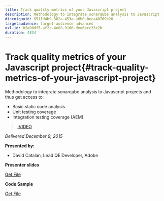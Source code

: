 ```yaml
---
title: Track quality metrics of your Javascript project
description: Methodology to integrate sonarqube analysis to Javascript projects and thus get access to • Basic static code analysis • Unit testing coverage • Integration testing coverage (AEM)
discoiquuid: 6511d4b9-302a-453a-a6b0-8eea40769b20
targetaudience: target-audience advanced
exl-id: 0fa00df5-af2c-4e08-9160-dee6ecc33c2b
duration: 4834
---
```

# Track quality metrics of your Javascript project{#track-quality-metrics-of-your-javascript-project}

Methodology to integrate sonarqube analysis to Javascript projects and thus get access to:

* Basic static code analysis 
* Unit testing coverage 
* Integration testing coverage (AEM)

>[!VIDEO](https://video.tv.adobe.com/v/19372/?quality=9)

*Delivered December 9, 2015*

**Presented by:**

* David Catalan, Lead QE Developer, Adobe

**Presenter slides**

[Get File](assets/aem-gems-js-quality-metrics-12-9-15.pdf)

**Code Sample**

[Get File](assets/com-adobe-granite-ui-utils-timing-with-licenses.zip)
<!--
[Get back to the Overview](https://helpx.adobe.com/experience-manager/kt/eseminars/gems/aem-index.html)
-->
